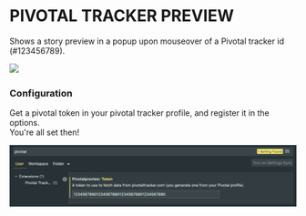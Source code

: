 # PIVOTAL TRACKER PREVIEW

Shows a story preview in a popup upon mouseover of a Pivotal tracker id (#123456789).

![](docs/demo.gif)

### Configuration

Get a pivotal token in your pivotal tracker profile, and register it in the options.  
You're all set then!

![](docs/options.png)

